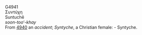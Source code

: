 <body>
  <p>G4941<br>  Συντύχη  <br> Suntuchē  <br><i>soon-too‘-khay </i><br>From <a href="g4940.htm">4940</a>  an <i>accident</i>; <i>Syntyche</i>, a Christian female: - Syntyche.<br></p>
 </body>